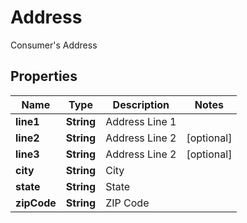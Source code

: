 

# Address

Consumer's Address
## Properties

Name | Type | Description | Notes
------------ | ------------- | ------------- | -------------
**line1** | **String** | Address Line 1 | 
**line2** | **String** | Address Line 2 |  [optional]
**line3** | **String** | Address Line 2 |  [optional]
**city** | **String** | City | 
**state** | **String** | State | 
**zipCode** | **String** | ZIP Code | 



